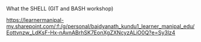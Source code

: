 What the SHELL (GIT and BASH workshop)

https://learnermanipal-my.sharepoint.com/:f:/g/personal/baidyanath_kundu1_learner_manipal_edu/Eottvnzw_LdKsF-Hx-nAvnABrhSK7EonXgZXNcyzALiO0Q?e=Sy3lz4